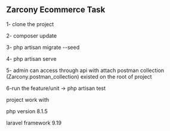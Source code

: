 
## Zarcony Ecommerce Task

1- clone the project

2- composer update

3- php artisan migrate --seed

4- php artisan serve

5-  admin can access through api with attach postman collection (Zarcony.postman_collection) existed on the root of project

6-run the feature/unit -> php artisan test


project work with

php version 8.1.5

laravel framework 9.19
